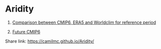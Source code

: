 # Aridity


1. [Comparison between CMIP6, ERA5 and Worldclim for reference period](https://camilmc.github.io/Aridity/figures_article.html)

2. [Future CMIP6](https://camilmc.github.io/Aridity/cmip6.html)

Share link: https://camilmc.github.io/Aridity/
